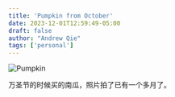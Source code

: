 ```yaml
---
title: 'Pumpkin from October'
date: 2023-12-01T12:59:49-05:00
draft: false
author: "Andrew Qie"
tags: ['personal']
---
```


![Pumpkin](https://drive.google.com/uc?id=V4Ai2EaVziANDPbn7)

万圣节的时候买的南瓜，照片拍了已有一个多月了。


